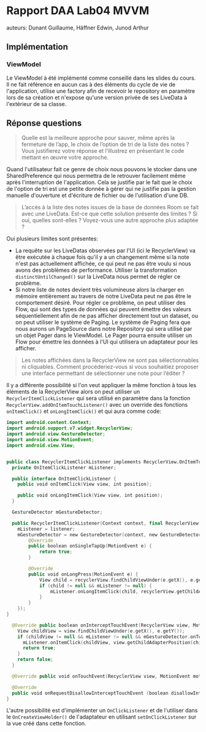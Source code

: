 # Rapport DAA Lab04 MVVM
auteurs: Dunant Guillaume, Häffner Edwin, Junod Arthur
## Implémentation

### ViewModel

Le ViewModel à été implémenté comme conseillé dans les slides du cours. Il ne fait référence en aucun cas à des éléments du cycle de vie de l'application, utilise une factory afin de recevoir le repository en paramètre lors de sa création et n'expose qu'une version privée de ses LiveData à l'extérieur de sa classe.

## Réponse questions
> Quelle est la meilleure approche pour sauver, même après la fermeture de l’app, le choix de l’option de tri de la liste des notes ? Vous justifierez votre réponse et l’illustrez en présentant le code mettant en œuvre votre approche.

Quand l'utilisateur fait ce genre de choix nous pouvons le stocker dans une SharedPreference qui nous permettra de le retrouver facilement même après l'interruption de l'application. Cela se justifie par le fait que le choix de l'option de tri est une petite donnée à gérer qui ne justifie pas la gestion manuelle d'ouverture et d'écriture de fichier ou de l'utilisation d'une DB.

> L’accès à la liste des notes issues de la base de données Room se fait avec une LiveData. Est-ce que cette solution présente des limites ? Si oui, quelles sont-elles ? Voyez-vous une autre approche plus adaptée ?

Oui plusieurs limites sont présentes:
- La requête sur les LiveDatas observées par l'UI (ici le RecyclerView) va être exécutée à chaque fois qu'il y a un changement même si la note n'est pas actuellement affichée, ce qui peut ne pas être voulu si nous avons des problèmes de performance. Utiliser la transformation `distinctUntilChanged()` sur la LiveData nous permet de régler ce problème.
- Si notre liste de notes devient très volumineuse alors la charger en mémoire entièrement au travers de notre LiveData peut ne pas être le comportement désiré. Pour régler ce problème, on peut utiliser des Flow, qui sont des types de données qui peuvent émettre des valeurs séquentiellement afin de ne pas afficher directement tout un dataset, ou on peut utiliser le système de Paging. Le système de Paging fera que nous aurons un PageSource dans notre Repository qui sera utilisé par un objet Pager dans le ViewModel. Le Pager pourra ensuite utiliser un Flow pour émettre les données à l'UI qui utilisera un adaptateur pour les afficher.

> Les notes affichées dans la RecyclerView ne sont pas sélectionnables ni cliquables. Comment procéderiez-vous si vous souhaitiez proposer une interface permettant de sélectionner une note pour l’éditer ?

Il y a différente possibilité si l'on veut appliquer la même fonction à tous les éléments de la RecyclerView alors on peut utiliser un `RecyclerItemClickListener` qui sera utilisé en paramètre dans la fonction `RecyclerView.addOnItemTouchListener()` avec un override des fonctions `onItemClick()` et `onLongItemClick()` et qui aura comme code:

```kotlin
import android.content.Context;
import android.support.v7.widget.RecyclerView;
import android.view.GestureDetector;
import android.view.MotionEvent;
import android.view.View;


public class RecyclerItemClickListener implements RecyclerView.OnItemTouchListener {
  private OnItemClickListener mListener;

  public interface OnItemClickListener {
    public void onItemClick(View view, int position);

    public void onLongItemClick(View view, int position);
  }

  GestureDetector mGestureDetector;

  public RecyclerItemClickListener(Context context, final RecyclerView recyclerView, OnItemClickListener listener) {
    mListener = listener;
    mGestureDetector = new GestureDetector(context, new GestureDetector.SimpleOnGestureListener() {
        @Override
        public boolean onSingleTapUp(MotionEvent e) {
            return true;
        }

        @Override
        public void onLongPress(MotionEvent e) {
            View child = recyclerView.findChildViewUnder(e.getX(), e.getY());
            if (child != null && mListener != null) {
                mListener.onLongItemClick(child, recyclerView.getChildAdapterPosition(child));
            }
        }
    });
}

  @Override public boolean onInterceptTouchEvent(RecyclerView view, MotionEvent e) {
    View childView = view.findChildViewUnder(e.getX(), e.getY());
    if (childView != null && mListener != null && mGestureDetector.onTouchEvent(e)) {
      mListener.onItemClick(childView, view.getChildAdapterPosition(childView));
      return true;
    }
    return false;
  }

  @Override public void onTouchEvent(RecyclerView view, MotionEvent motionEvent) { }

  @Override
  public void onRequestDisallowInterceptTouchEvent (boolean disallowIntercept){}
}
```

L'autre possibilité est d'implémenter un `OnClickListener` et de l'utiliser dans le `OnCreateViewHolder()` de l'adaptateur en utilisant `setOnClickListener` sur la vue créé dans cette fonction.

